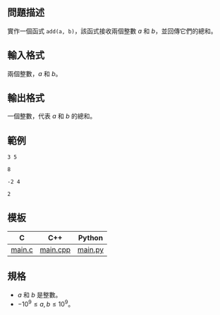 ## 問題描述

實作一個函式 `add(a, b)`，該函式接收兩個整數 $a$ 和 $b$，並回傳它們的總和。

## 輸入格式

兩個整數，$a$ 和 $b$。

## 輸出格式

一個整數，代表 $a$ 和 $b$ 的總和。

## 範例

```input1
3 5
```

```output1
8
```

```input2
-2 4
```

```output2
2
```

## 模板

| C | C++ | Python |
| -------- | -------- | -------- |
| [main.c](file://main.c) | [main.cpp](file://main.cpp) | [main.py](file://main.py) |

## 規格
- $a$ 和 $b$ 是整數。
- $-10^9 \leq a, b \leq 10^9$。
